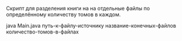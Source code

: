 Скрипт для разделения книги на на отдельные файлы по определённому количеству томов в каждом.

java Main.java путь-к-файлу-источнику название-конечных-файлов количество-томов-в-файлах
